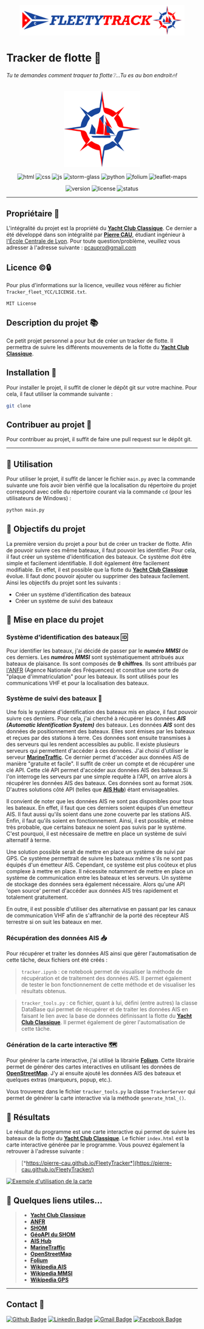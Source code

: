 <!-- on met le logo en haut de la page -->
<div align="center">
  <img src="Tracker_fleet_YCC\images\Logo_FleetyTrack\sansBG\Logo_fleetytrack_txt_H_sansBG.svg" alt="logo" width="auto" height="80" display="block"/>
</div>

# Tracker de flotte 🔎

###### Tu te demandes comment traquer ta flotte❔...Tu es au bon endroit🔥!

<div align="center">
  <img src="Tracker_fleet_YCC\images\Logo_FleetyTrack\sansBG\Logo_fleetytrack_sansBG.svg" alt="logo" width="200" height="200" display="block"/> 

<p>
  <img src="https://www.svgrepo.com/show/303205/html-5-logo.svg" alt="html" width="30" height="30"/>
  <img src="https://www.svgrepo.com/show/452185/css-3.svg" alt="css" width="30" height="30"/>
  <img src="https://www.svgrepo.com/show/349419/javascript.svg" alt="js" width="30" height="30"/>
  <img src="https://stormglass.io/wp-content/uploads/2019/05/Stormglass-Circle-1400.svg" height="30" alt="storm-glass">
  <img src="https://www.svgrepo.com/show/452091/python.svg" height="30" alt="python">
  <img src="https://python-visualization.github.io/folium/_images/folium_logo.jpg" height="30" alt="folium">
  <img src="https://cdn.svgporn.com/logos/leaflet.svg" height="30" alt="leaflet-maps">
</p>
</div>

<div height="30" align="center">
  <img src="https://img.shields.io/badge/Version-1.0.0-blue" alt="version">
  <img src="https://img.shields.io/badge/License-MIT-green" alt="license">
  <img src="https://img.shields.io/badge/Status-En%20cours-orange" alt="status">
</div>

___

## Propriétaire 📝

L'intégralité du projet est la propriété du [**Yacht Club Classique**](https://www.yachtclubclassique.com/).
Ce dernier a été développé dans son intégralité par [**Pierre CAU**](
https://www.linkedin.com/in/pierre-cau), étudiant ingénieur à [l'École Centrale de Lyon](https://www.ec-lyon.fr/).
Pour toute question/problème, veuillez vous adresser à l'adresse suivante : [pcaupro@gmail.com](mailto:pcaupro@gmail.com)

## Licence ©️🔒

Pour plus d'informations sur la licence, veuillez vous référer au fichier `Tracker_fleet_YCC/LICENSE.txt`.

``` text
MIT License
```

## Description du projet 📚

Ce petit projet personnel a pour but de créer un tracker de flotte. Il permettra de suivre les différents mouvements de la flotte du [**Yacht Club Classique**](https://www.yachtclubclassique.com/).

## Installation 🔧

Pour installer le projet, il suffit de cloner le dépôt git sur votre machine. Pour cela, il faut utiliser la commande suivante :

```bash
git clone
```

## Contribuer au projet 🤝

Pour contribuer au projet, il suffit de faire une pull request sur le dépôt git.

___

## 📌 Utilisation

Pour utiliser le projet, il suffit de lancer le fichier `main.py` avec la commande suivante une fois avoir bien vérifié que la localisation du répertoire du projet correspond avec celle du répertoire courant via la commande `cd` (pour les utilisateurs de Windows) :

```bash
python main.py
```

## 📌 Objectifs du projet

La première version du projet a pour but de créer un tracker de flotte. Afin de pouvoir suivre ces même bateaux, il faut pouvoir les identifier. Pour cela, il faut créer un système d'identification des bateaux. Ce système doit être simple et facilement identifiable. Il doit également être facilement modifiable. En effet, il est possible que la flotte du [**Yacht Club Classique**](https://www.yachtclubclassique.com/) évolue. Il faut donc pouvoir ajouter ou supprimer des bateaux facilement.
Ainsi les objectifs du projet sont les suivants :

- Créer un système d'identification des bateaux
- Créer un système de suivi des bateaux

## 📌 Mise en place du projet

### Système d'identification des bateaux 🆔

Pour identifier les bateaux, j'ai décidé de passer par le ***numéro MMSI*** de ces derniers. Les ***numéros MMSI*** sont systématiquement attribués aux bateaux de plaisance. Ils sont composés de **9 chiffres**. Ils sont attribués par [l'ANFR](https://www.anfr.fr/) (Agence Nationale des Fréquences) et constitue une sorte de "plaque d'immatriculation" pour les bateaux. Ils sont utilisés pour les communications VHF et pour la localisation des bateaux.

### Système de suivi des bateaux 📡

Une fois le système d'identification des bateaux mis en place, il faut pouvoir suivre ces derniers. Pour cela, j'ai cherché à récupérer les données ***AIS (Automatic Identification System)*** des bateaux. Les données ***AIS*** sont des données de positionnement des bateaux. Elles sont émises par les bateaux et reçues par des stations à terre. Ces données sont ensuite transmises à des serveurs qui les rendent accessibles au public. Il existe plusieurs serveurs qui permettent d'accéder à ces données. J'ai choisi d'utiliser le serveur [**MarineTraffic**](https://www.marinetraffic.com/). Ce dernier permet d'accéder aux données AIS de manière "gratuite et facile". Il suffit de créer un compte et de récupérer une clé API. Cette clé API permet d'accéder aux données AIS des bateaux.Si l'on interroge les serveurs par une simple requête à l'API, on arrive alors à récupérer les données AIS des bateaux. Ces données sont au format `JSON`.
D'autres solutions côté API (telles que [**AIS Hub**](https://www.aishub.net/)) étant envisageables.

Il convient de noter que les données AIS ne sont pas disponibles pour tous les bateaux. En effet, il faut que ces derniers soient équipés d'un émetteur AIS. Il faut aussi qu'ils soient dans une zone couverte par les stations AIS. Enfin, il faut qu'ils soient en fonctionnement. Ainsi, il est possible, et même très probable, que certains bateaux ne soient pas suivis par le système. C'est pourquoi, il est nécessaire de mettre en place un système de suivi alternatif à terme.

Une solution possible serait de mettre en place un système de suivi par GPS. Ce système permettrait de suivre les bateaux même s'ils ne sont pas équipés d'un émetteur AIS. Cependant, ce système est plus coûteux et plus complexe à mettre en place. Il nécessite notamment de mettre en place un système de communication entre les bateaux et les serveurs. Un système de stockage des données sera également nécessaire. Alors qu'une API 'open source' permet d'accéder aux données AIS très rapidement et totalement gratuitement.

En outre, il est possible d'utiliser des alternativse en passant par les canaux de communication VHF afin de s'affranchir de la porté des récepteur AIS terrestre si on suit les bateaux en mer. 

### Récupération des données AIS 📥

Pour récupérer et traiter les données AIS ainsi que gérer l'automatisation de cette tâche, deux fichiers ont été créés :

> `tracker.ipynb` : ce notebook permet de visualiser la méthode de récupération et de traitement des données AIS. Il permet également de tester le bon fonctionnement de cette méthode et de visualiser les résultats obtenus.

>`tracker_tools.py` : ce fichier, quant à lui, défini (entre autres) la classe DataBase qui permet de récupérer et de traiter les données AIS en faisant le lien avec la base de données définissant la flotte du [**Yacht Club Classique**](https://www.yachtclubclassique.com/). Il permet également de gérer l'automatisation de cette tâche.

### Génération de la carte interactive 🗺️

Pour générer la carte interactive, j'ai utilisé la librairie [**Folium**](https://python-visualization.github.io/folium/). Cette librairie permet de générer des cartes interactives en utilisant les données de [**OpenStreetMap**](https://www.openstreetmap.org/). J'y ai ensuite ajouté les données AIS des bateaux et quelques extras (marqueurs, popup, etc.).

Vous trouverez dans le fichier `tracker_tools.py` la classe `TrackerServer` qui permet de générer la carte interactive via la méthode `generate_html_()`.

## 📌 Résultats

Le résultat du programme est une carte interactive qui permet de suivre les bateaux de la flotte du [**Yacht Club Classique**](https://www.yachtclubclassique.com/). Le fichier `index.html` est la carte interactive générée par le programme. Vous pouvez également la retrouver à l'adresse suivante :

> [*https://pierre-cau.github.io/FleetyTracker*](https://pierre-cau.github.io/FleetyTracker/)


[![Exemple d'utilisation de la carte](https://github.com/pierre-cau/YCC_fleet_tracker/blob/main/Tracker_fleet_YCC/images/play_tuto.png)](https://youtu.be/e5CfFEt8en8)

## 🔗 Quelques liens utiles...


>* [**Yacht Club Classique**](https://www.yachtclubclassique.com/)
>* [**ANFR**](https://www.anfr.fr/)
>* [**SHOM**](https://www.shom.fr/)
>* [**GéoAPI du SHOM**](https://geoapi.fr/shomgt/tile.php)
>* [**AIS Hub**](https://www.aishub.net/)
>* [**MarineTraffic**](https://www.marinetraffic.com/)
>* [**OpenStreetMap**](https://www.openstreetmap.org/)
>* [**Folium**](https://python-visualization.github.io/folium/)
>* [**Wikipedia AIS**](https://fr.wikipedia.org/wiki/Automatic_Identification_System)
>* [**Wikipedia MMSI**](https://fr.wikipedia.org/wiki/Maritime_Mobile_Service_Identity)
>* [**Wikipedia GPS**](https://fr.wikipedia.org/wiki/Syst%C3%A8me_de_positionnement_par_satellites)

---
## Contact 📱

[![Github Badge](https://img.shields.io/badge/-Github-000?style=flat-square&logo=Github&logoColor=white&link=https://github.com/gabriellopes00)](https://github.com/pierre-cau)
[![Linkedin Badge](https://img.shields.io/badge/-LinkedIn-blue?style=flat-square&logo=Linkedin&logoColor=white&link=https://www.linkedin.com/in/gabriel-lopes-6625631b0/)](https://www.linkedin.com/in/pierre-cau)
[![Gmail Badge](https://img.shields.io/badge/-Gmail-D14836?&style=flat-square&logo=Gmail&logoColor=white&link=mailto:gabrielluislopes00@gmail.com)](mailto:pcaupro@gmail.com)
[![Facebook Badge](https://img.shields.io/badge/facebook-%231877F2.svg?&style=flat-square&logo=facebook&logoColor=white)](https://www.facebook.com/Pcau22410/)




